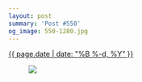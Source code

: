 ```yaml
---
layout: post
summary: 'Post #550'
og_image: 550-1280.jpg
---
```


<p>
 <time>
  <a href="/550">
   {{ page.date | date: "%B %-d, %Y" }}
  </a>
 </time>
 <a href="/550">
  <figure data-taken="9/21/2016">
   <img sizes="(min-width: 700px) 50vw, calc(100vw - 2rem)" src="{{ site.assets_url }}/550-640.jpg" srcset="{{ site.assets_url }}/550-320.jpg 320w, {{ site.assets_url }}/550-640.jpg 640w, {{ site.assets_url }}/550-960.jpg 960w, {{ site.assets_url }}/550-1280.jpg 1280w"/>
  </figure>
 </a>
</p>

